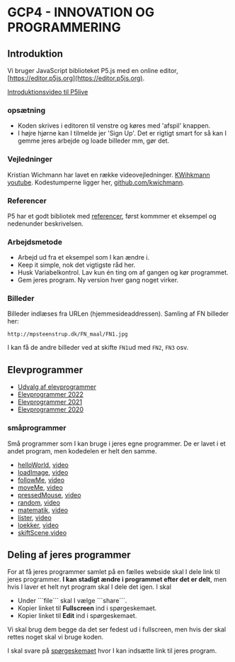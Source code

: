 # GCP4 - INNOVATION OG PROGRAMMERING


## Introduktion
Vi bruger  JavaScript biblioteket P5.js med en online editor,  [https://editor.p5js.org](https://editor.p5js.org).

[Introduktionsvideo til P5live](https://youtu.be/MvpwttXsEIg)

### opsætning
* Koden skrives i editoren til venstre og køres med 'afspil' knappen.
* I højre hjørne kan I tilmelde jer 'Sign Up'. Det er rigtigt smart for så kan I gemme jeres arbejde og loade billeder mm, gør det.


### Vejledninger
Kristian Wichmann har lavet en række videovejledninger. [KWihkmann youtube](https://www.youtube.com/channel/UCRSqTiVe7Rho95hNtd3hJBQ/videos). Kodestumperne ligger her, [github.com/kwichmann](https://github.com/kwichmann/Kreativ-Kodning).

### Referencer
P5 har et godt bibliotek med [referencer](https://p5js.org/reference/), først kommmer et eksempel og nedenunder beskrivelsen.

### Arbejdsmetode
* Arbejd ud fra et eksempel som I kan ændre i.
* Keep it simple, nok det vigtigste råd her.
* Husk Variabelkontrol. Lav kun én ting om af gangen og kør programmet.
* Gem jeres program. Ny version hver gang noget virker.

### Billeder
Billeder indlæses fra URLen (hjemmesideaddressen). Samling af FN billeder her:

 `http://mpsteenstrup.dk/FN_maal/FN1.jpg`

I kan få de andre billeder ved at skifte `FN1`ud med `FN2`, `FN3` osv.

## Elevprogrammer
* [Udvalg af elevprogrammer](http://mpsteenstrup.dk/rysensteen/rysensteen_elev.html)
* [Elevprogrammer 2022](https://mpsteenstrup.github.io/GCP4/elevprogrammer2022/)
* [Elevprogrammer 2021](https://ponye.dk/gcp4Inno2021/)
* [Elevprogrammer 2020](https://mpsteenstrup.github.io/GCP4/elevprogrammer2020/)



### småprogrammer
Små programmer som I kan bruge i jeres egne programmer. De er lavet i et andet program, men kodedelen er helt den samme.

* [helloWorld](https://editor.p5js.org/mpsteenstrup/sketches/CC8lAI4tF), [video](https://youtu.be/n-HZZf-5TOg)
* [loadImage](https://editor.p5js.org/mpsteenstrup/sketches/triAzzxTr), [video](https://youtu.be/W0agzwfQXPg)
* [followMe](https://editor.p5js.org/mpsteenstrup/sketches/tspB5ZILi), [video](https://youtu.be/ayX7336Fsf0)
* [moveMe](https://editor.p5js.org/mpsteenstrup/sketches/9ZieKLm4P), [video](https://youtu.be/_RCGfx-2K4w)
* [pressedMouse](https://editor.p5js.org/mpsteenstrup/sketches/wTk6pS1oq), [video](https://youtu.be/AV-Nsb_RWaw)
* [random](https://editor.p5js.org/mpsteenstrup/sketches/LK0YMWU1X), [video](https://youtu.be/joHmvoPg-ho)
* [matematik](https://editor.p5js.org/mpsteenstrup/sketches/7hUwbSiLU),  [video](https://youtu.be/VVzZLOgQYD0)
* [lister](https://editor.p5js.org/mpsteenstrup/sketches/JfiIbxVQn), [video](https://youtu.be/fODA4OegBoQ)
* [loekker](https://editor.p5js.org/mpsteenstrup/sketches/3CKAde4Ky), [video](https://youtu.be/Adri3AgWBA8)
* [skiftScene](https://editor.p5js.org/mpsteenstrup/sketches/xtGFhbA8Y),[video](https://youtu.be/NLR-o1YDO0E)


## Deling af jeres programmer
For at få jeres programmer samlet på en fælles webside skal I dele link til jeres programmer. **I kan stadigt ændre i programmet efter det er delt**, men hvis I laver et helt nyt program skal I dele det igen. I skal

* Under ´´´file´´´ skal I vælge ´´´share´´´.
* Kopier linket til **Fullscreen** ind i spørgeskemaet.
* Kopier linket til **Edit** ind i spørgeskemaet.

Vi skal brug dem begge da det ser fedest ud i fullscreen, men hvis der skal rettes noget skal vi bruge koden.

I skal svare på  [spørgeskemaet](https://forms.gle/vrBJxifBbVtHPkor8) hvor I kan indsætte link til jeres program.

